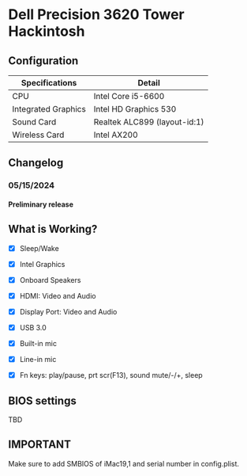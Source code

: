 # Dell Precision 3620 Tower Hackintosh

## Configuration

| Specifications      | Detail                       |
| ------------------- | ---------------------------- |
| CPU                 | Intel Core i5-6600 |
| Integrated Graphics | Intel HD Graphics 530 |
| Sound Card          | Realtek ALC899 (layout-id:1) |
| Wireless Card       | Intel AX200              |

## Changelog

### 05/15/2024

#### Preliminary release 

## What is Working?

- [x] Sleep/Wake
- [x] Intel Graphics
- [x] Onboard Speakers
- [x] HDMI: Video and Audio
- [x] Display Port: Video and Audio
- [x] USB 3.0
- [x] Built-in mic
- [x] Line-in mic
- [x] Fn keys: play/pause, prt scr(F13), sound mute/-/+, sleep


## BIOS settings

TBD

## IMPORTANT

Make sure to add SMBIOS of iMac19,1 and serial number in config.plist.
